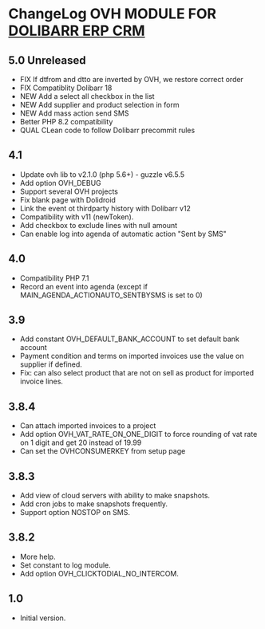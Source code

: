 # ChangeLog OVH MODULE FOR <a href="https://www.dolibarr.org">DOLIBARR ERP CRM</a>


## 5.0 Unreleased

* FIX If dtfrom and dtto are inverted by OVH, we restore correct order
* FIX Compatiblity Dolibarr 18 
* NEW Add a select all checkbox in the list
* NEW Add supplier and product selection in form
* NEW Add mass action send SMS
* Better PHP 8.2 compatibility 
* QUAL CLean code to follow Dolibarr precommit rules

## 4.1

* Update ovh lib to v2.1.0 (php 5.6+) - guzzle v6.5.5
* Add option OVH_DEBUG
* Support several OVH projects
* Fix blank page with Dolidroid
* Link the event ot thirdparty history with Dolibarr v12 
* Compatibility with v11 (newToken).
* Add checkbox to exclude lines with null amount
* Can enable log into agenda of automatic action "Sent by SMS"

## 4.0

* Compatibility PHP 7.1
* Record an event into agenda (except if MAIN_AGENDA_ACTIONAUTO_SENTBYSMS is set to 0)

## 3.9

* Add constant OVH_DEFAULT_BANK_ACCOUNT to set default bank account
* Payment condition and terms on imported invoices use the value on supplier if defined.
* Fix: can also select product that are not on sell as product for imported invoice lines.

## 3.8.4

* Can attach imported invoices to a project
* Add option OVH_VAT_RATE_ON_ONE_DIGIT to force rounding of vat rate on 1 digit and get 20 instead of 19.99
* Can set the OVHCONSUMERKEY from setup page

## 3.8.3

* Add view of cloud servers with ability to make snapshots.
* Add cron jobs to make snapshots frequently.
* Support option NOSTOP on SMS.

## 3.8.2

* More help.
* Set constant to log module.
* Add option OVH_CLICKTODIAL_NO_INTERCOM.

## 1.0

* Initial version.
